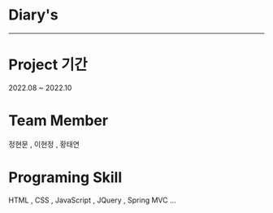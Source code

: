 # Diary's
<hr>


# Project 기간
2022.08 ~ 2022.10

# Team Member
정현문 , 이현정 , 황태연

# Programing Skill
HTML , CSS , JavaScript , JQuery , Spring MVC ...


